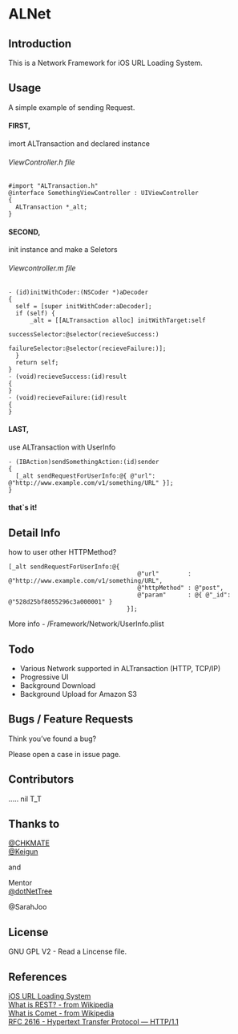 ALNet
=====
## Introduction

This is a Network Framework for iOS URL Loading System.


## Usage

A simple example of sending Request.

#### FIRST,  
imort ALTransaction and declared instance

###### ViewController.h file

    #import "ALTransaction.h"
    @interface SomethingViewController : UIViewController
    {
      ALTransaction *_alt;
    }


#### SECOND,  
init instance and make a Seletors

###### Viewcontroller.m file

    - (id)initWithCoder:(NSCoder *)aDecoder
    {
      self = [super initWithCoder:aDecoder];
      if (self) {
          _alt = [[ALTransaction alloc] initWithTarget:self
                                       successSelector:@selector(recieveSuccess:)
                                       failureSelector:@selector(recieveFailure:)];
      }
      return self;
    }
    - (void)recieveSuccess:(id)result
    {
    }
    - (void)recieveFailure:(id)result
    {
    }

#### LAST,  
use ALTransaction with UserInfo

    - (IBAction)sendSomethingAction:(id)sender
    {
      [_alt sendRequestForUserInfo:@{ @"url": @"http://www.example.com/v1/something/URL" }];
    }


#### that`s it!



## Detail Info

how to user other HTTPMethod?

    [_alt sendRequestForUserInfo:@{
                                        @"url"        : @"http://www.example.com/v1/something/URL",
                                        @"httpMethod" : @"post",
                                        @"param"      : @{ @"_id": @"528d25bf8055296c3a000001" }
                                     }];

More info - /Framework/Network/UserInfo.plist 


## Todo

+ Various Network supported in ALTransaction (HTTP, TCP/IP)
+ Progressive UI
+ Background Download
+ Background Upload for Amazon S3


## Bugs / Feature Requests

Think you’ve found a bug? 

Please open a case in issue page.


## Contributors

..... nil 
T_T

## Thanks to

[@CHKMATE](https://github.com/CHKMATE)  
[@Keigun](https://github.com/Keigun)  

and

Mentor  
[@dotNetTree](https://github.com/dotNetTree)  

@SarahJoo


## License

GNU GPL V2 - Read a Lincense file.


## References
[iOS URL Loading System](https://developer.apple.com/library/ios/DOCUMENTATION/Cocoa/Conceptual/URLLoadingSystem/URLLoadingSystem.pdf)  
[What is REST? - from Wikipedia](http://en.wikipedia.org/wiki/Representational_state_transfer)  
[What is Comet - from Wikipedia](http://en.wikipedia.org/wiki/Comet_%28programming%29)  
[RFC 2616 - Hypertext Transfer Protocol — HTTP/1.1](http://tools.ietf.org/html/rfc2616)  

